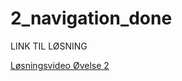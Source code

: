 # 2_navigation_done

LINK TIL LØSNING 

<a href="https://cbs.cloud.panopto.eu/Panopto/Pages/Viewer.aspx?id=721c5df7-bcb3-4191-b1c4-ada5006a3ffb
" target="_blank">Løsningsvideo Øvelse 2</a>

